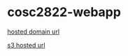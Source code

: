 # cosc2822-webapp

[hosted domain url](https://app.dev.grp6asm3.com/)

[s3 hosted url](http://app.dev.grp6asm3.com.s3-website-ap-southeast-1.amazonaws.com)

